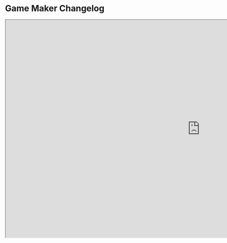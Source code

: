 # Game Maker Changelog

<div>
  <iframe id="gm-changelog"
      title="gm-changelog"
      width="1280"
      height="720"
      src="https://www.sandbox.game/en/create/changelog/">
  </iframe>
</div>